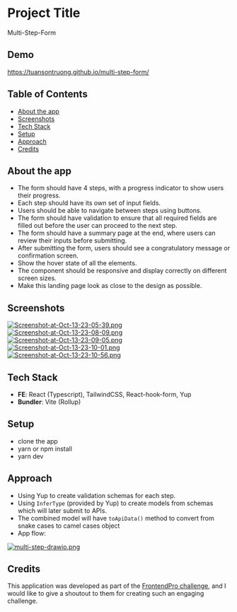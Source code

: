 
# Project Title

Multi-Step-Form

## Demo

https://tuansontruong.github.io/multi-step-form/

## Table of Contents
- [About the app](https://github.com/tuansontruong/multi-step-form/tree/master#about-the-app)
- [Screenshots](https://github.com/tuansontruong/multi-step-form/tree/master#screenshots)
- [Tech Stack](https://github.com/tuansontruong/multi-step-form#tech-stack)
- [Setup](https://github.com/tuansontruong/multi-step-form#setup)
- [Approach](https://github.com/tuansontruong/multi-step-form#approach)
- [Credits](https://github.com/tuansontruong/multi-step-form#credits)
## About the app
- The form should have 4 steps, with a progress indicator to show users their progress.
- Each step should have its own set of input fields.
- Users should be able to navigate between steps using buttons.
- The form should have validation to ensure that all required fields are filled out before the user can proceed to the next step.
- The form should have a summary page at the end, where users can review their inputs before submitting.
- After submitting the form, users should see a congratulatory message or confirmation screen.
- Show the hover state of all the elements.
- The component should be responsive and display correctly on different screen sizes.
- Make this landing page look as close to the design as possible.



## Screenshots

[![Screenshot-at-Oct-13-23-05-39.png](https://i.postimg.cc/zDLZkHX8/Screenshot-at-Oct-13-23-05-39.png)](https://postimg.cc/XX0zjJCz)
[![Screenshot-at-Oct-13-23-08-09.png](https://i.postimg.cc/PqmNJV9V/Screenshot-at-Oct-13-23-08-09.png)](https://postimg.cc/hJtK3sSV)
[![Screenshot-at-Oct-13-23-09-05.png](https://i.postimg.cc/7hcqmSjT/Screenshot-at-Oct-13-23-09-05.png)](https://postimg.cc/QKQLMK8X)
[![Screenshot-at-Oct-13-23-10-01.png](https://i.postimg.cc/2jJmpFX1/Screenshot-at-Oct-13-23-10-01.png)](https://postimg.cc/234ghvYY)
[![Screenshot-at-Oct-13-23-10-56.png](https://i.postimg.cc/s2DDffPx/Screenshot-at-Oct-13-23-10-56.png)](https://postimg.cc/JsvWPL2C)


## Tech Stack

- **FE**: React (Typescript), TailwindCSS, React-hook-form, Yup
- **Bundler**: Vite (Rollup)




## Setup
- clone the app
- yarn or npm install
- yarn dev
## Approach
- Using Yup to create validation schemas for each step.
- Using `InferType` (provided by Yup) to create models from schemas which will later submit to APIs.
- The combined model will have `toApiData()` method to convert from snake cases to camel cases object
- App flow:


[![multi-step-drawio.png](https://i.postimg.cc/VvBYQRks/multi-step-drawio.png)](https://postimg.cc/SYR0cc9H)
## Credits
This application was developed as part of the [FrontendPro challenge](https://www.frontendpro.dev/frontend-coding-challenges/multi-step-form-lyFZYpe2Uxc8Ng4ueYud), and I would like to give a shoutout to them for creating such an engaging challenge.